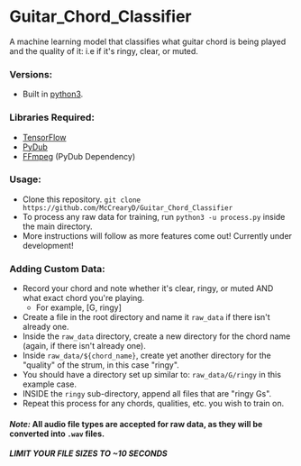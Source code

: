 # Guitar_Chord_Classifier
A machine learning model that classifies what guitar chord is being played and the quality of it: i.e if it's ringy, clear, or muted.

### Versions:
- Built in [python3](https://www.python.org/downloads/).

### Libraries Required:
- [TensorFlow](https://www.tensorflow.org/)
- [PyDub](https://github.com/jiaaro/pydub)
- [FFmpeg](https://github.com/jiaaro/pydub#getting-ffmpeg-set-up) (PyDub Dependency)

### Usage:
- Clone this repository. `git clone https://github.com/McCrearyD/Guitar_Chord_Classifier`
- To process any raw data for training, run `python3 -u process.py` inside the main directory.
- More instructions will follow as more features come out! Currently under development!

### Adding Custom Data:
- Record your chord and note whether it's clear, ringy, or muted AND what exact chord you're playing.
    - For example, [G, ringy]
- Create a file in the root directory and name it `raw_data` if there isn't already one.
- Inside the `raw_data` directory, create a new directory for the chord name (again, if there isn't already one).
- Inside `raw_data/${chord_name}`, create yet another directory for the "quality" of the strum, in this case "ringy".
- You should have a directory set up similar to: `raw_data/G/ringy` in this example case.
- INSIDE the `ringy` sub-directory, append all files that are "ringy Gs".
- Repeat this process for any chords, qualities, etc. you wish to train on.

#### *Note:* All audio file types are accepted for raw data, as they will be converted into `.wav` files.

***LIMIT YOUR FILE SIZES TO ~10 SECONDS***

